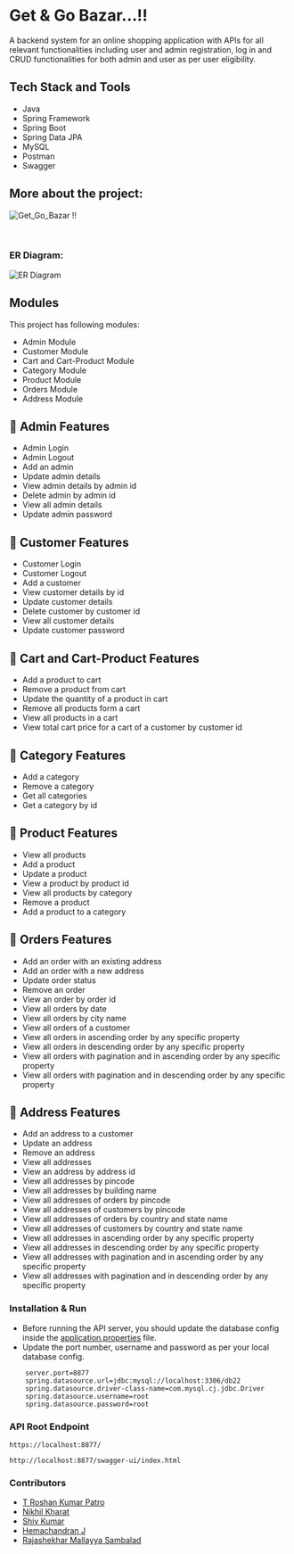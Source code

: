 # Get & Go Bazar...!!

A backend system for an online shopping application with APIs for all relevant functionalities including user and admin registration, log in and CRUD functionalities for both admin and user as per user eligibility. 

## Tech Stack and Tools

* Java
* Spring Framework
* Spring Boot
* Spring Data JPA
* MySQL
* Postman
* Swagger

<!-- <p align="center">
  <img src="https://img.shields.io/badge/Java-ED8B00?style=for-the-badge&logo=java&logoColor=white" alt="java" />
  <img src="https://img.shields.io/badge/MySQL-005C84?style=for-the-badge&logo=mysql&logoColor=white" alt="mysql" />
</p> -->



## More about the project:
<!-- <img src="" width="800px" /> -->
![Get_Go_Bazar !!](https://user-images.githubusercontent.com/107461385/216571082-cddace21-988d-4cba-bafc-545b2553337d.jpeg)

<br />

### ER Diagram:

![ER Diagram](https://user-images.githubusercontent.com/107461385/216570084-222248a1-6c27-4f12-a05b-b7e67b327c31.png)

## Modules

This project has following modules:

- Admin Module
- Customer Module
- Cart and Cart-Product Module
- Category Module
- Product Module
- Orders Module
- Address Module

## 🚀 Admin Features
- Admin Login
- Admin Logout
- Add an admin
- Update admin details
- View admin details by admin id
- Delete admin by admin id
- View all admin details
- Update admin password

## 🚀 Customer Features
- Customer Login
- Customer Logout
- Add a customer
- View customer details by id
- Update customer details 
- Delete customer by customer id
- View all customer details
- Update customer password

## 🚀 Cart and Cart-Product Features
- Add a product to cart
- Remove a product from cart
- Update the quantity of a product in cart
- Remove all products form a cart
- View all products in a cart
- View total cart price for a cart of a customer by customer id

## 🚀 Category Features
- Add a category
- Remove a category
- Get all categories
- Get a category by id

## 🚀 Product Features
- View all products
- Add a product
- Update a product
- View a product by product id
- View all products by category
- Remove a product
- Add a product to a category

## 🚀 Orders Features
- Add an order with an existing address
- Add an order with a new address
- Update order status
- Remove an order
- View an order by order id
- View all orders by date
- View all orders by city name
- View all orders of a customer
- View all orders in ascending order by any specific property
- View all orders in descending order by any specific property
- View all orders with pagination and in ascending order by any specific property
- View all orders with pagination and in descending order by any specific property

## 🚀 Address Features
- Add an address to a customer
- Update an address
- Remove an address
- View all addresses
- View an address by address id
- View all addresses by pincode
- View all addresses by building name
- View all addresses of orders by pincode
- View all addresses of customers by pincode  
- View all addresses of orders by country and state name
- View all addresses of customers by country and state name 
- View all addresses in ascending order by any specific property
- View all addresses in descending order by any specific property
- View all addresses with pagination and in ascending order by any specific property
- View all addresses with pagination and in descending order by any specific property

### Installation & Run

* Before running the API server, you should update the database config inside the [application.properties](https://github.com/Roshan-Patro/lazy-jeans-3588/blob/main/OnlineShoppingApplication/src/main/resources/application.properties) file. 
* Update the port number, username and password as per your local database config.

```
    server.port=8877
    spring.datasource.url=jdbc:mysql://localhost:3306/db22
    spring.datasource.driver-class-name=com.mysql.cj.jdbc.Driver
    spring.datasource.username=root
    spring.datasource.password=root

```

### API Root Endpoint
```
https://localhost:8877/
```
```
http://localhost:8877/swagger-ui/index.html
```

### Contributors

* [T Roshan Kumar Patro](https://github.com/Roshan-Patro)
* [Nikhil Kharat](https://github.com/nikhilkharat)
* [Shiv Kumar](https://github.com/Shiv-96)
* [Hemachandran J](https://github.com/hemachandran-4)
* [Rajashekhar Mallayya Sambalad](https://github.com/rajashekharms369)
